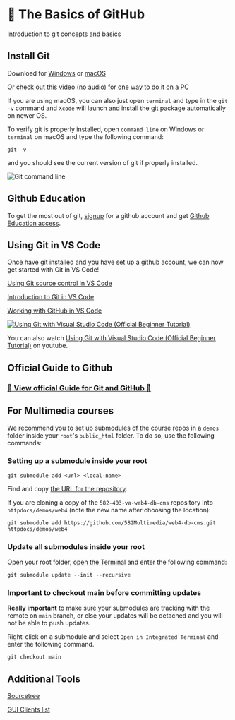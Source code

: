 # :wave: The Basics of GitHub

Introduction to git concepts and basics

## Install Git

Download for [Windows](https://git-scm.com/downloads/win) or [macOS](https://git-scm.com/downloads/mac)

Or check out [this video (no audio) for one way to do it on a PC](https://youtu.be/zjzoPAIHFfM?si=VKe3-TPRIyTjrmET)

If you are using macOS, you can also just open `terminal` and type in the `git -v` command and `Xcode` will launch and install the git package automatically on newer OS.

To verify git is properly installed, open `command line` on Windows or `terminal` on macOS and type the following command:

```git -v```

and you should see the current version of git if properly installed.

![Git command line](img/git-command-line.jpg)

## Github Education

To get the most out of git, [signup](https://github.com/signup) for a github account and get [Github Education access](https://github.com/education/students).

## Using Git in VS Code

Once have git installed and you have set up a github account, we can now get started with Git in VS Code!

[Using Git source control in VS Code](https://code.visualstudio.com/docs/sourcecontrol/overview)

[Introduction to Git in VS Code](https://code.visualstudio.com/docs/sourcecontrol/intro-to-git)

[Working with GitHub in VS Code](https://code.visualstudio.com/docs/sourcecontrol/github)

[![Using Git with Visual Studio Code (Official Beginner Tutorial)](img/git-youtube-intro.jpg)](https://youtu.be/i_23KUAEtUM)

You can also watch [Using Git with Visual Studio Code (Official Beginner Tutorial)](https://youtu.be/i_23KUAEtUM) on youtube.

## Official Guide to Github

### [:eyes: View official Guide for Git and GitHub :eyes:](/GITHUB.md)

## For Multimedia courses

We recommend you to set up submodules of the course repos in a `demos` folder inside your `root`'s `public_html` folder. To do so, use the following commands:

### Setting up a submodule inside your root

```shell
git submodule add <url> <local-name>
```

Find and copy [the URL for the repository](https://docs.github.com/en/repositories/creating-and-managing-repositories/cloning-a-repository).

If you are cloning a copy of the `582-403-va-web4-db-cms` repository into `httpdocs/demos/web4` (note the new name after choosing the location):

```shell
git submodule add https://github.com/582Multimedia/web4-db-cms.git httpdocs/demos/web4
```

### Update all submodules inside your root

Open your root folder, [open the Terminal](https://code.visualstudio.com/docs/terminal/basics) and enter the following command:

```shell
git submodule update --init --recursive
```

### Important to checkout main before committing updates

**Really important** to make sure your submodules are tracking with the remote on `main` branch, or else your updates will be detached and you will not be able to push updates.

Right-click on a submodule and select `Open in Integrated Terminal` and enter the following command.

```shell
git checkout main
```

## Additional Tools

[Sourcetree](https://www.sourcetreeapp.com/)

[GUI Clients list](https://git-scm.com/downloads/guis)
